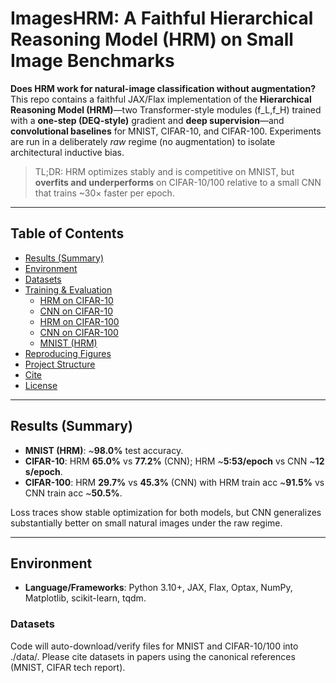 # ImagesHRM: A Faithful Hierarchical Reasoning Model (HRM) on Small Image Benchmarks

**Does HRM work for natural-image classification without augmentation?**  
This repo contains a faithful JAX/Flax implementation of the **Hierarchical Reasoning Model (HRM)**—two Transformer-style modules \(f_L,f_H\) trained with a **one-step (DEQ-style)** gradient and **deep supervision**—and **convolutional baselines** for MNIST, CIFAR-10, and CIFAR-100. Experiments are run in a deliberately *raw* regime (no augmentation) to isolate architectural inductive bias.

> TL;DR: HRM optimizes stably and is competitive on MNIST, but **overfits and underperforms** on CIFAR-10/100 relative to a small CNN that trains ~30× faster per epoch.

---

## Table of Contents
- [Results (Summary)](#results-summary)
- [Environment](#environment)
- [Datasets](#datasets)
- [Training & Evaluation](#training--evaluation)
  - [HRM on CIFAR-10](#hrm-on-cifar10)
  - [CNN on CIFAR-10](#cnn-on-cifar10)
  - [HRM on CIFAR-100](#hrm-on-cifar100)
  - [CNN on CIFAR-100](#cnn-on-cifar100)
  - [MNIST (HRM)](#mnist-hrm)
- [Reproducing Figures](#reproducing-figures)
- [Project Structure](#project-structure)
- [Cite](#cite)
- [License](#license)

---

## Results (Summary)

- **MNIST (HRM)**: ~**98.0%** test accuracy.  
- **CIFAR-10**: HRM **65.0%** vs **77.2%** (CNN); HRM ~**5:53/epoch** vs CNN ~**12 s/epoch**.  
- **CIFAR-100**: HRM **29.7%** vs **45.3%** (CNN) with HRM train acc ~**91.5%** vs CNN train acc ~**50.5%**.

Loss traces show stable optimization for both models, but CNN generalizes substantially better on small natural images under the raw regime.

---

## Environment

- **Language/Frameworks**: Python 3.10+, JAX, Flax, Optax, NumPy, Matplotlib, scikit-learn, tqdm.


### Datasets

Code will auto-download/verify files for MNIST and CIFAR-10/100 into ./data/.
Please cite datasets in papers using the canonical references (MNIST, CIFAR tech report).